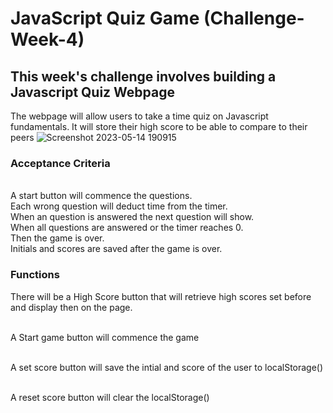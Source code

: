 # JavaScript Quiz Game (Challenge-Week-4)


## This week's challenge involves building a Javascript Quiz Webpage
The webpage will allow users to take a time quiz on Javascript fundamentals.
It will store their high score to be able to compare to their peers
![Screenshot 2023-05-14 190915](https://github.com/Jrr1232/challenge-week-4/assets/71472570/4ea7ded7-1453-4cf2-bd16-00fef2886fa5)

### Acceptance Criteria 
<br />A start button will commence the questions.
<br />Each wrong question will deduct time from the timer.
<br />When an question is answered the next question will show.
<br />When all questions are answered or the timer reaches 0.
<br />Then the game is over.
<br />Initials and scores are saved after the game is over.


### Functions
There will be a High Score button that will retrieve high scores set before and display then on the page.

<br /> A Start game button will commence the game 

<br /> A set score button will save the intial and score of the user to localStorage()

<br /> A reset score button will clear the localStorage()
